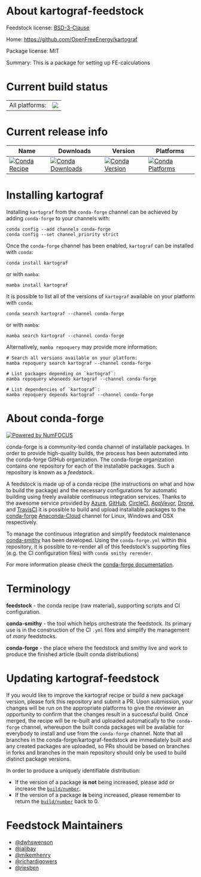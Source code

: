 About kartograf-feedstock
=========================

Feedstock license: [BSD-3-Clause](https://github.com/conda-forge/kartograf-feedstock/blob/main/LICENSE.txt)

Home: https://github.com/OpenFreeEnergy/kartograf

Package license: MIT

Summary: This is a package for setting up FE-calculations

Current build status
====================


<table><tr><td>All platforms:</td>
    <td>
      <a href="https://dev.azure.com/conda-forge/feedstock-builds/_build/latest?definitionId=18774&branchName=main">
        <img src="https://dev.azure.com/conda-forge/feedstock-builds/_apis/build/status/kartograf-feedstock?branchName=main">
      </a>
    </td>
  </tr>
</table>

Current release info
====================

| Name | Downloads | Version | Platforms |
| --- | --- | --- | --- |
| [![Conda Recipe](https://img.shields.io/badge/recipe-kartograf-green.svg)](https://anaconda.org/conda-forge/kartograf) | [![Conda Downloads](https://img.shields.io/conda/dn/conda-forge/kartograf.svg)](https://anaconda.org/conda-forge/kartograf) | [![Conda Version](https://img.shields.io/conda/vn/conda-forge/kartograf.svg)](https://anaconda.org/conda-forge/kartograf) | [![Conda Platforms](https://img.shields.io/conda/pn/conda-forge/kartograf.svg)](https://anaconda.org/conda-forge/kartograf) |

Installing kartograf
====================

Installing `kartograf` from the `conda-forge` channel can be achieved by adding `conda-forge` to your channels with:

```
conda config --add channels conda-forge
conda config --set channel_priority strict
```

Once the `conda-forge` channel has been enabled, `kartograf` can be installed with `conda`:

```
conda install kartograf
```

or with `mamba`:

```
mamba install kartograf
```

It is possible to list all of the versions of `kartograf` available on your platform with `conda`:

```
conda search kartograf --channel conda-forge
```

or with `mamba`:

```
mamba search kartograf --channel conda-forge
```

Alternatively, `mamba repoquery` may provide more information:

```
# Search all versions available on your platform:
mamba repoquery search kartograf --channel conda-forge

# List packages depending on `kartograf`:
mamba repoquery whoneeds kartograf --channel conda-forge

# List dependencies of `kartograf`:
mamba repoquery depends kartograf --channel conda-forge
```


About conda-forge
=================

[![Powered by
NumFOCUS](https://img.shields.io/badge/powered%20by-NumFOCUS-orange.svg?style=flat&colorA=E1523D&colorB=007D8A)](https://numfocus.org)

conda-forge is a community-led conda channel of installable packages.
In order to provide high-quality builds, the process has been automated into the
conda-forge GitHub organization. The conda-forge organization contains one repository
for each of the installable packages. Such a repository is known as a *feedstock*.

A feedstock is made up of a conda recipe (the instructions on what and how to build
the package) and the necessary configurations for automatic building using freely
available continuous integration services. Thanks to the awesome service provided by
[Azure](https://azure.microsoft.com/en-us/services/devops/), [GitHub](https://github.com/),
[CircleCI](https://circleci.com/), [AppVeyor](https://www.appveyor.com/),
[Drone](https://cloud.drone.io/welcome), and [TravisCI](https://travis-ci.com/)
it is possible to build and upload installable packages to the
[conda-forge](https://anaconda.org/conda-forge) [Anaconda-Cloud](https://anaconda.org/)
channel for Linux, Windows and OSX respectively.

To manage the continuous integration and simplify feedstock maintenance
[conda-smithy](https://github.com/conda-forge/conda-smithy) has been developed.
Using the ``conda-forge.yml`` within this repository, it is possible to re-render all of
this feedstock's supporting files (e.g. the CI configuration files) with ``conda smithy rerender``.

For more information please check the [conda-forge documentation](https://conda-forge.org/docs/).

Terminology
===========

**feedstock** - the conda recipe (raw material), supporting scripts and CI configuration.

**conda-smithy** - the tool which helps orchestrate the feedstock.
                   Its primary use is in the construction of the CI ``.yml`` files
                   and simplify the management of *many* feedstocks.

**conda-forge** - the place where the feedstock and smithy live and work to
                  produce the finished article (built conda distributions)


Updating kartograf-feedstock
============================

If you would like to improve the kartograf recipe or build a new
package version, please fork this repository and submit a PR. Upon submission,
your changes will be run on the appropriate platforms to give the reviewer an
opportunity to confirm that the changes result in a successful build. Once
merged, the recipe will be re-built and uploaded automatically to the
`conda-forge` channel, whereupon the built conda packages will be available for
everybody to install and use from the `conda-forge` channel.
Note that all branches in the conda-forge/kartograf-feedstock are
immediately built and any created packages are uploaded, so PRs should be based
on branches in forks and branches in the main repository should only be used to
build distinct package versions.

In order to produce a uniquely identifiable distribution:
 * If the version of a package **is not** being increased, please add or increase
   the [``build/number``](https://docs.conda.io/projects/conda-build/en/latest/resources/define-metadata.html#build-number-and-string).
 * If the version of a package **is** being increased, please remember to return
   the [``build/number``](https://docs.conda.io/projects/conda-build/en/latest/resources/define-metadata.html#build-number-and-string)
   back to 0.

Feedstock Maintainers
=====================

* [@dwhswenson](https://github.com/dwhswenson/)
* [@ialibay](https://github.com/ialibay/)
* [@mikemhenry](https://github.com/mikemhenry/)
* [@richardjgowers](https://github.com/richardjgowers/)
* [@riesben](https://github.com/riesben/)

